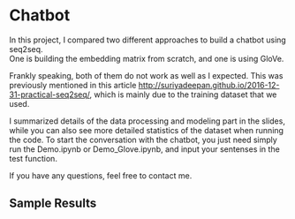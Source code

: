# Chatbot
In this project, I compared two different approaches to build a chatbot using seq2seq.  
One is building the embedding matrix from scratch, and one is using GloVe.

Frankly speaking, both of them do not work as well as I expected. This was previously mentioned in this article http://suriyadeepan.github.io/2016-12-31-practical-seq2seq/,
which is mainly due to the training dataset that we used.  

I summarized details of the data processing and modeling part in the slides, while you can also see more detailed statistics of the dataset
when running the code. To start the conversation with the chatbot, you just need simply run the Demo.ipynb or Demo_Glove.ipynb, 
and input your sentenses in the test function.

If you have any questions, feel free to contact me.

## Sample Results
[img]: ./img.png